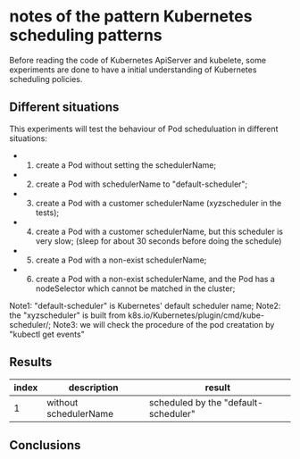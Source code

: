  # notes of the pattern Kubernetes scheduling patterns #
 Before reading the code of Kubernetes ApiServer and kubelete, some experiments are done to have a initial understanding
 of Kubernetes scheduling policies.
 
 ## Different situations ##
 
This experiments will test the behaviour of Pod scheduluation in different situations:

* 1. create a Pod without setting the schedulerName;
* 2. create a Pod with schedulerName to "default-scheduler";
* 3. create a Pod with a customer schedulerName (xyzscheduler in the tests);
* 4. create a Pod with a customer schedulerName, but this scheduler is very slow;
    (sleep for about 30 seconds before doing the schedule)
* 5. create a Pod with a non-exist schedulerName;
* 6. create a Pod with a non-exist schedulerName, and the Pod has a nodeSelector which cannot be matched in the cluster;

Note1: "default-scheduler" is Kubernetes' default scheduler name;
Note2: the "xyzscheduler" is built from k8s.io/Kubernetes/plugin/cmd/kube-scheduler/;
Note3: we will check the procedure of the pod creatation by "kubectl get events"

## Results ##
| index | description | result|
|-|-|-|
| 1 | without schedulerName | scheduled by the "default-scheduler" |

## Conclusions ##


    
